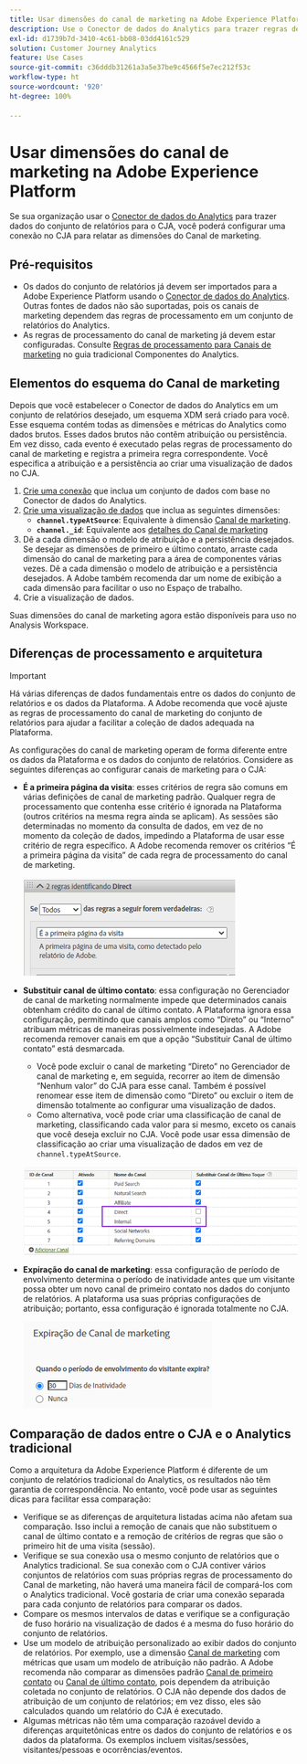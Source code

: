```yaml
---
title: Usar dimensões do canal de marketing na Adobe Experience Platform
description: Use o Conector de dados do Analytics para trazer regras de processamento de Canal de marketing para a Adobe Experience Platform.
exl-id: d1739b7d-3410-4c61-bb08-03dd4161c529
solution: Customer Journey Analytics
feature: Use Cases
source-git-commit: c36dddb31261a3a5e37be9c4566f5e7ec212f53c
workflow-type: ht
source-wordcount: '920'
ht-degree: 100%

---
```


# Usar dimensões do canal de marketing na Adobe Experience Platform

Se sua organização usar o [Conector de dados do Analytics](https://experienceleague.adobe.com/docs/experience-platform/sources/connectors/adobe-applications/analytics.html?lang=pt-BR) para trazer dados do conjunto de relatórios para o CJA, você poderá configurar uma conexão no CJA para relatar as dimensões do Canal de marketing.

## Pré-requisitos

* Os dados do conjunto de relatórios já devem ser importados para a Adobe Experience Platform usando o [Conector de dados do Analytics](https://experienceleague.adobe.com/docs/experience-platform/sources/connectors/adobe-applications/analytics.html?lang=pt-BR). Outras fontes de dados não são suportadas, pois os canais de marketing dependem das regras de processamento em um conjunto de relatórios do Analytics.
* As regras de processamento do canal de marketing já devem estar configuradas. Consulte [Regras de processamento para Canais de marketing](https://experienceleague.adobe.com/docs/analytics/components/marketing-channels/c-rules.html?lang=pt-BR) no guia tradicional Componentes do Analytics.

## Elementos do esquema do Canal de marketing

Depois que você estabelecer o Conector de dados do Analytics em um conjunto de relatórios desejado, um esquema XDM será criado para você. Esse esquema contém todas as dimensões e métricas do Analytics como dados brutos. Esses dados brutos não contêm atribuição ou persistência. Em vez disso, cada evento é executado pelas regras de processamento do canal de marketing e registra a primeira regra correspondente. Você especifica a atribuição e a persistência ao criar uma visualização de dados no CJA.

1. [Crie uma conexão](/help/connections/create-connection.md) que inclua um conjunto de dados com base no Conector de dados do Analytics.
2. [Crie uma visualização de dados](/help/data-views/create-dataview.md) que inclua as seguintes dimensões:
   * **`channel.typeAtSource`**: Equivalente à dimensão [Canal de marketing](https://experienceleague.adobe.com/docs/analytics/components/dimensions/marketing-channel.html?lang=pt-BR).
   * **`channel._id`**: Equivalente aos [detalhes do Canal de marketing](https://experienceleague.adobe.com/docs/analytics/components/dimensions/marketing-detail.html?lang=pt-BR)
3. Dê a cada dimensão o modelo de atribuição e a persistência desejados. Se desejar as dimensões de primeiro e último contato, arraste cada dimensão do canal de marketing para a área de componentes várias vezes. Dê a cada dimensão o modelo de atribuição e a persistência desejados. A Adobe também recomenda dar um nome de exibição a cada dimensão para facilitar o uso no Espaço de trabalho.
4. Crie a visualização de dados.

Suas dimensões do canal de marketing agora estão disponíveis para uso no Analysis Workspace.

## Diferenças de processamento e arquitetura

>[!IMPORTANT]
>
>Há várias diferenças de dados fundamentais entre os dados do conjunto de relatórios e os dados da Plataforma. A Adobe recomenda que você ajuste as regras de processamento do canal de marketing do conjunto de relatórios para ajudar a facilitar a coleção de dados adequada na Plataforma.

As configurações do canal de marketing operam de forma diferente entre os dados da Plataforma e os dados do conjunto de relatórios. Considere as seguintes diferenças ao configurar canais de marketing para o CJA:

* **É a primeira página da visita**: esses critérios de regra são comuns em várias definições de canal de marketing padrão. Qualquer regra de processamento que contenha esse critério é ignorada na Plataforma (outros critérios na mesma regra ainda se aplicam). As sessões são determinadas no momento da consulta de dados, em vez de no momento da coleção de dados, impedindo a Plataforma de usar esse critério de regra específico. A Adobe recomenda remover os critérios “É a primeira página da visita” de cada regra de processamento do canal de marketing.

   ![Primeira página da visita](assets/first-page-of-visit.png)

* **Substituir canal de último contato**: essa configuração no Gerenciador de canal de marketing normalmente impede que determinados canais obtenham crédito do canal de último contato. A Plataforma ignora essa configuração, permitindo que canais amplos como “Direto” ou “Interno” atribuam métricas de maneiras possivelmente indesejadas. A Adobe recomenda remover canais em que a opção “Substituir Canal de último contato” está desmarcada.
   * Você pode excluir o canal de marketing “Direto” no Gerenciador de canal de marketing e, em seguida, recorrer ao item de dimensão “Nenhum valor” do CJA para esse canal. Também é possível renomear esse item de dimensão como “Direto” ou excluir o item de dimensão totalmente ao configurar uma visualização de dados.
   * Como alternativa, você pode criar uma classificação de canal de marketing, classificando cada valor para si mesmo, exceto os canais que você deseja excluir no CJA. Você pode usar essa dimensão de classificação ao criar uma visualização de dados em vez de `channel.typeAtSource`.

   ![Substituir o canal de último contato](assets/override-last-touch-channel.png)

* **Expiração do canal de marketing**: essa configuração de período de envolvimento determina o período de inatividade antes que um visitante possa obter um novo canal de primeiro contato nos dados do conjunto de relatórios. A plataforma usa suas próprias configurações de atribuição; portanto, essa configuração é ignorada totalmente no CJA.

   ![Expiração de canal de marketing](assets/marketing-channel-expiration.png)

## Comparação de dados entre o CJA e o Analytics tradicional

Como a arquitetura da Adobe Experience Platform é diferente de um conjunto de relatórios tradicional do Analytics, os resultados não têm garantia de correspondência. No entanto, você pode usar as seguintes dicas para facilitar essa comparação:

* Verifique se as diferenças de arquitetura listadas acima não afetam sua comparação. Isso inclui a remoção de canais que não substituem o canal de último contato e a remoção de critérios de regras que são o primeiro hit de uma visita (sessão).
* Verifique se sua conexão usa o mesmo conjunto de relatórios que o Analytics tradicional. Se sua conexão com o CJA contiver vários conjuntos de relatórios com suas próprias regras de processamento do Canal de marketing, não haverá uma maneira fácil de compará-los com o Analytics tradicional. Você gostaria de criar uma conexão separada para cada conjunto de relatórios para comparar os dados.
* Compare os mesmos intervalos de datas e verifique se a configuração de fuso horário na visualização de dados é a mesma do fuso horário do conjunto de relatórios.
* Use um modelo de atribuição personalizado ao exibir dados do conjunto de relatórios. Por exemplo, use a dimensão [Canal de marketing](https://experienceleague.adobe.com/docs/analytics/components/dimensions/marketing-channel.html?lang=pt-BR) com métricas que usam um modelo de atribuição não padrão. A Adobe recomenda não comparar as dimensões padrão [Canal de primeiro contato](https://experienceleague.adobe.com/docs/analytics/components/dimensions/first-touch-channel.html?lang=pt-BR) ou [Canal de último contato](https://experienceleague.adobe.com/docs/analytics/components/dimensions/last-touch-channel.html?lang=pt-BR), pois dependem da atribuição coletada no conjunto de relatórios. O CJA não depende dos dados de atribuição de um conjunto de relatórios; em vez disso, eles são calculados quando um relatório do CJA é executado.
* Algumas métricas não têm uma comparação razoável devido a diferenças arquitetônicas entre os dados do conjunto de relatórios e os dados da plataforma. Os exemplos incluem visitas/sessões, visitantes/pessoas e ocorrências/eventos.
